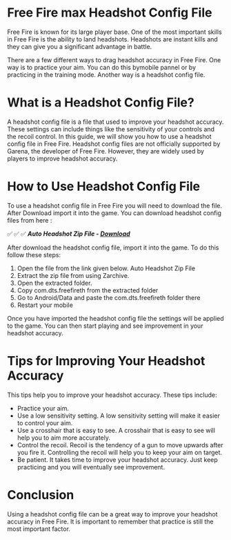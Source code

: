 # Free Fire max Headshot Config File

Free Fire is known for its large player base. One of the most important skills in Free Fire is the ability to land headshots. Headshots are instant kills and they can give you a significant advantage in battle.

There are a few different ways to drag  headshot accuracy in Free Fire. One way is to practice your aim. You can do this bymobile pannel or by practicing in the training mode. Another way is a headshot config file.

# What is a Headshot Config File?

A headshot config file is a file that used to improve your headshot accuracy. These settings can include things like the sensitivity of your controls and the recoil control. In this guide, we will show you how to use a headshot config file in Free Fire. 
Headshot config files are not officially supported by Garena, the developer of Free Fire. However, they are widely used by players to improve headshot accuracy.

# How to Use Headshot Config File

To use a headshot config file in Free Fire you will need to download the file. After Download import it into the game. You can download headshot config files from here :

✅ ✅ ✅   ***Auto Headshot Zip File - [Download](https://dlgram.com/WDJKO)***

After download the headshot config file, import it into the game. To do this  follow these steps:

1) Open the file from the link given below.
Auto Headshot Zip File
2) Extract the zip file from using Zarchive.
3) Open the extracted folder.
4) Copy com.dts.freefireth from the extracted folder
5) Go to Android/Data and paste the com.dts.freefireth folder there
6) Restart your mobile

Once you have imported the headshot config file the settings will be applied to the game. You can then start playing and see improvement in your headshot accuracy.

# Tips for Improving Your Headshot Accuracy

This tips help you to improve your headshot accuracy. These tips include:

* Practice your aim.  
* Use a low sensitivity setting. A low sensitivity setting will make it easier to control your aim.
* Use a crosshair that is easy to see. A crosshair that is easy to see will help you to aim more accurately.
* Control the recoil. Recoil is the tendency of a gun to move upwards after you fire it. Controlling the recoil will help you to keep your aim on target.
* Be patient. It takes time to improve your headshot accuracy. Just keep practicing and you will eventually see improvement.

# Conclusion

Using a headshot config file can be a great way to improve your headshot accuracy in Free Fire. It is important to remember that practice is still the most important factor. 
